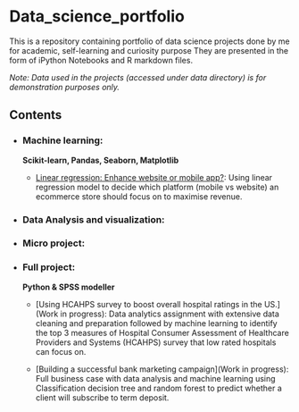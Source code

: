 # Data_science_portfolio
This is a repository containing portfolio of data science projects done by me for academic, self-learning and curiosity purpose
They are presented in the form of iPython Notebooks and R markdown files.

<!-- For a more visually pleasant experience for browing the portfolio, do check out xxxx.com -->
<!-- The R Portfolio is located at .... -->

_Note: Data used in the projects (accessed under data directory) is for demonstration purposes only._

## Contents

- ### Machine learning:
   __Scikit-learn, Pandas, Seaborn, Matplotlib__
   - [Linear regression: Enhance website or mobile app?](https://github.com/Calv-Ch/Data_science_portfolio/blob/main/ML%20-%20Linear%20Regression%20on%20Ecommerce%20data.ipynb): Using linear regression model to decide which platform (mobile vs website) an ecommerce store should focus on to maximise revenue.

- ### Data Analysis and visualization:

- ### Micro project:

- ### Full project:

   __Python & SPSS modeller__
    - [Using HCAHPS survey to boost overall hospital ratings in the US.](Work in progress): Data analytics assignment with extensive data cleaning and preparation followed by machine learning to identify the top 3 measures of Hospital Consumer Assessment of Healthcare Providers and Systems (HCAHPS) survey that low rated hospitals can focus on. 
    
    - [Building a successful bank marketing campaign](Work in progress): Full business case with data analysis and machine learning using Classification decision tree and random forest to predict whether a client will subscribe to term deposit.
    

